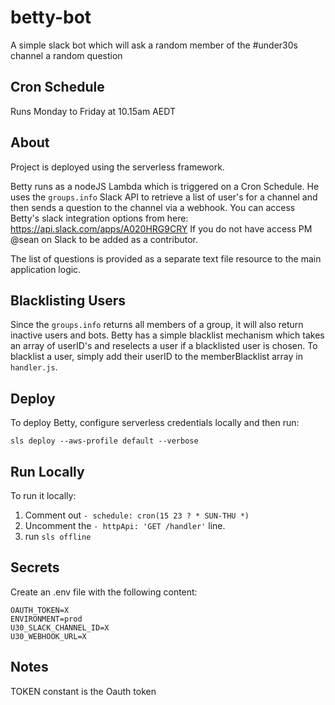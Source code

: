 <!--
title: Betty The Glam Bot
layout: Doc
-->

# betty-bot

A simple slack bot which will ask a random member of the #under30s channel a random question

## Cron Schedule
Runs Monday to Friday at 10.15am AEDT

## About
Project is deployed using the serverless framework.

Betty runs as a nodeJS Lambda which is triggered on a Cron Schedule. He uses the `groups.info` Slack API to retrieve a list of user's for a channel and then sends a question to the channel via a webhook. You can access Betty's slack integration options from here: https://api.slack.com/apps/A020HRG9CRY If you do not have access PM @sean on Slack to be added as a contributor.

The list of questions is provided as a separate text file resource to the main application logic.

## Blacklisting Users

Since the `groups.info` returns all members of a group, it will also return inactive users and bots. Betty has a simple blacklist mechanism which takes an array of userID's and reselects a user if a blacklisted user is chosen. To blacklist a user, simply add their userID to the memberBlacklist array in `handler.js`.

## Deploy

To deploy Betty, configure serverless credentials locally and then run:

`sls deploy --aws-profile default --verbose`

## Run Locally

To run it locally:

1. Comment out `- schedule: cron(15 23 ? * SUN-THU *)`
2. Uncomment the `- httpApi: 'GET /handler'` line.
3. run `sls offline`


## Secrets

Create an .env file with the following content:

```
OAUTH_TOKEN=X
ENVIRONMENT=prod
U30_SLACK_CHANNEL_ID=X
U30_WEBHOOK_URL=X
```

## Notes
TOKEN constant is the Oauth token
